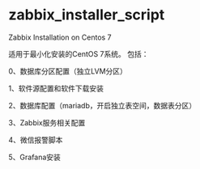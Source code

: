 # zabbix_installer_script
Zabbix Installation on Centos 7

适用于最小化安装的CentOS 7系统。
包括：

0、数据库分区配置（独立LVM分区）

1、软件源配置和软件下载安装

2、数据库配置（mariadb，开启独立表空间，数据表分区）

3、Zabbix服务相关配置

4、微信报警脚本

5、Grafana安装
